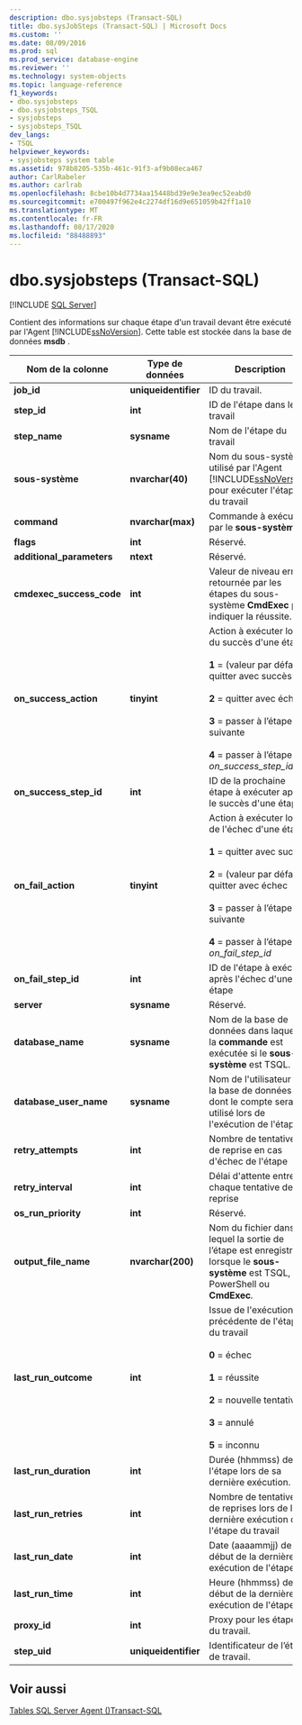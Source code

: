 ```yaml
---
description: dbo.sysjobsteps (Transact-SQL)
title: dbo.sysJobSteps (Transact-SQL) | Microsoft Docs
ms.custom: ''
ms.date: 08/09/2016
ms.prod: sql
ms.prod_service: database-engine
ms.reviewer: ''
ms.technology: system-objects
ms.topic: language-reference
f1_keywords:
- dbo.sysjobsteps
- dbo.sysjobsteps_TSQL
- sysjobsteps
- sysjobsteps_TSQL
dev_langs:
- TSQL
helpviewer_keywords:
- sysjobsteps system table
ms.assetid: 978b8205-535b-461c-91f3-af9b08eca467
author: CarlRabeler
ms.author: carlrab
ms.openlocfilehash: 8cbe10b4d7734aa15448bd39e9e3ea9ec52eabd0
ms.sourcegitcommit: e700497f962e4c2274df16d9e651059b42ff1a10
ms.translationtype: MT
ms.contentlocale: fr-FR
ms.lasthandoff: 08/17/2020
ms.locfileid: "88488893"
---
```

# <a name="dbosysjobsteps-transact-sql"></a>dbo.sysjobsteps (Transact-SQL)
[!INCLUDE [SQL Server](../../includes/applies-to-version/sqlserver.md)]

  Contient des informations sur chaque étape d'un travail devant être exécuté par l'Agent [!INCLUDE[ssNoVersion](../../includes/ssnoversion-md.md)]. Cette table est stockée dans la base de données **msdb** .  
  
|Nom de la colonne|Type de données|Description|  
|-----------------|---------------|-----------------|  
|**job_id**|**uniqueidentifier**|ID du travail.|  
|**step_id**|**int**|ID de l'étape dans le travail|  
|**step_name**|**sysname**|Nom de l'étape du travail|  
|**sous-système**|**nvarchar(40)**|Nom du sous-système utilisé par l'Agent [!INCLUDE[ssNoVersion](../../includes/ssnoversion-md.md)] pour exécuter l'étape du travail|  
|**command**|**nvarchar(max)**|Commande à exécuter par le **sous-système**.|  
|**flags**|**int**|Réservé.|  
|**additional_parameters**|**ntext**|Réservé.|  
|**cmdexec_success_code**|**int**|Valeur de niveau erreur retournée par les étapes du sous-système **CmdExec** pour indiquer la réussite.|  
|**on_success_action**|**tinyint**|Action à exécuter lors du succès d'une étape<br /><br /> **1** = (valeur par défaut) quitter avec succès<br /><br /> **2** = quitter avec échec<br /><br /> **3** = passer à l’étape suivante<br /><br /> **4** = passer à l’étape _on_success_step_id_|
|**on_success_step_id**|**int**|ID de la prochaine étape à exécuter après le succès d'une étape|  
|**on_fail_action**|**tinyint**|Action à exécuter lors de l'échec d'une étape<br /><br /> **1** = quitter avec succès<br /><br /> **2** = (valeur par défaut) quitter avec échec<br /><br /> **3** = passer à l’étape suivante<br /><br /> **4** = passer à l’étape _on_fail_step_id_|
|**on_fail_step_id**|**int**|ID de l'étape à exécuter après l'échec d'une étape|  
|**server**|**sysname**|Réservé.|  
|**database_name**|**sysname**|Nom de la base de données dans laquelle la **commande** est exécutée si le **sous-système** est TSQL.|  
|**database_user_name**|**sysname**|Nom de l'utilisateur de la base de données dont le compte sera utilisé lors de l'exécution de l'étape|  
|**retry_attempts**|**int**|Nombre de tentatives de reprise en cas d'échec de l'étape|  
|**retry_interval**|**int**|Délai d'attente entre chaque tentative de reprise|  
|**os_run_priority**|**int**|Réservé.|  
|**output_file_name**|**nvarchar(200)**|Nom du fichier dans lequel la sortie de l’étape est enregistrée lorsque le **sous-système** est TSQL, PowerShell ou **CmdExec**_._|  
|**last_run_outcome**|**int**|Issue de l'exécution précédente de l'étape du travail<br /><br /> **0** = échec<br /><br /> **1** = réussite<br /><br /> **2** = nouvelle tentative<br /><br /> **3** = annulé<br /><br /> **5** = inconnu|  
|**last_run_duration**|**int**|Durée (hhmmss) de l'étape lors de sa dernière exécution.|  
|**last_run_retries**|**int**|Nombre de tentatives de reprises lors de la dernière exécution de l'étape du travail|  
|**last_run_date**|**int**|Date (aaaammjj) de début de la dernière exécution de l'étape.|  
|**last_run_time**|**int**|Heure (hhmmss) de début de la dernière exécution de l'étape.|  
|**proxy_id**|**int**|Proxy pour les étapes du travail.|  
|**step_uid**|**uniqueidentifier**|Identificateur de l’étape de travail.|  
  
## <a name="see-also"></a>Voir aussi  
 [Tables SQL Server Agent &#40;&#41;Transact-SQL ](../../relational-databases/system-tables/sql-server-agent-tables-transact-sql.md)  
  
  
